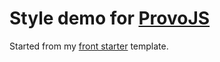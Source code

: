 # Style demo for [ProvoJS](http://www.meetup.com/ProvoJS/)

Started from my [front starter](https://github.com/dinkelburt/front-starter) template.
